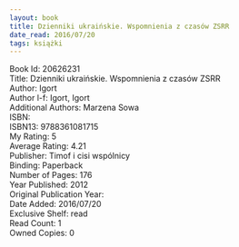 ```yaml
---
layout: book
title: Dzienniki ukraińskie. Wspomnienia z czasów ZSRR
date_read: 2016/07/20
tags: książki
---
```


Book Id: 20626231<br />
Title: Dzienniki ukraińskie. Wspomnienia z czasów ZSRR<br />
Author: Igort<br />
Author l-f: Igort, Igort<br />
Additional Authors: Marzena Sowa<br />
ISBN: <br />
ISBN13: 9788361081715<br />
My Rating: 5<br />
Average Rating: 4.21<br />
Publisher: Timof i cisi wspólnicy<br />
Binding: Paperback<br />
Number of Pages: 176<br />
Year Published: 2012<br />
Original Publication Year: <br />
Date Added: 2016/07/20<br />
Exclusive Shelf: read<br />
Read Count: 1<br />
Owned Copies: 0<br />


